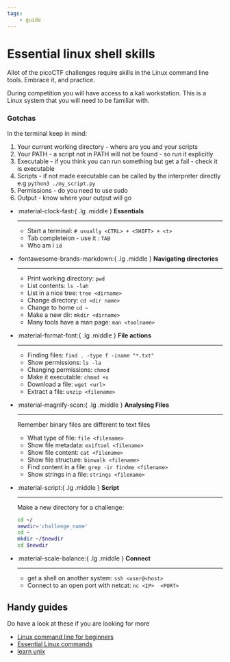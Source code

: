 ```yaml
---
tags:
    - guide
---
```


# Essential linux shell skills

Allot of the picoCTF challenges require skills in the Linux command line tools. Embrace it, and practice.

During competition you will have access to a kali workstation. This is a Linux system that you will need to be familiar with.

### Gotchas

In the terminal keep in mind:

1. Your current working directory - where are you and your scripts
1. Your PATH - a script not in PATH will not be found - so run it explicitly
1. Executable - if you think you can run something but get a fail - check it is executable
1. Scripts - if not made executable can be called by the interpreter directly e.g `python3 ./my_script.py`
1. Permissions - do you need to use sudo
1. Output - know where your output will go

<div class="grid cards" markdown>

- :material-clock-fast:{ .lg .middle } __Essentials__

    ---
  - Start a terminal: `# usually <CTRL> + <SHIFT> + <t>`
  - Tab completeion - use it : `TAB`
  - Who am i `id`

- :fontawesome-brands-markdown:{ .lg .middle } __Navigating directories__

    ---
  - Print working directory: `pwd`
  - List contents: `ls -lah`
  - List in a nice tree: `tree <dirname>`
  - Change directory: `cd <dir name>`
  - Change to home `cd ~`
  - Make a new dir: `mkdir <dirname>`
  - Many tools have a man page: `man <toolname>`

- :material-format-font:{ .lg .middle } __File actions__

    ---
  - Finding files: `find . -type f -iname "*.txt"`
  - Show permissions: `ls -la`
  - Changing permissions: `chmod`
  - Make it executable: `chmod +x`
  - Download a file: `wget <url>`
  - Extract a file: `unzip <filename>`

- :material-magnify-scan:{ .lg .middle } __Analysing Files__

    ---
    Remember binary files are different to text files

  - What type of file: `file <filename>`
  - Show file metadata: `exiftool <filename>`
  - Show file content: `cat <filename>`
  - Show file structure: `binwalk <filename>`
  - Find content in a file: `grep -ir findme <filename>`
  - Show strings in a file: `strings <filename>`

- :material-script:{ .lg .middle } __Script__

    ---
    Make a new directory for a challenge:

    ```sh
    cd ~/
    newdir='challenge_name'
    cd ~
    mkdir ~/$newdir
    cd $newdir
    ```

- :material-scale-balance:{ .lg .middle } __Connect__

    ---
  - get a shell on another system: `ssh <user@<host>`
  - Connect to an open port with netcat: `nc <IP>  <PORT>`

</div>

## Handy guides

Do have a look at these if you are looking for more

- [Linux command line for beginners](https://ubuntu.com/tutorials/command-line-for-beginners#1-overview)
- [Essential Linux commands](https://itsfoss.com/essential-ubuntu-commands/)
- [learn unix](https://www.tutorialspoint.com/unix/index.htm)
